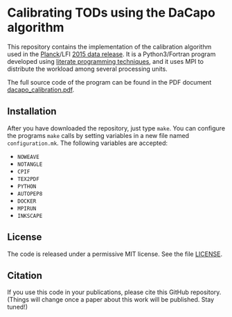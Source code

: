 # Calibrating TODs using the DaCapo algorithm

This repository contains the implementation of the calibration
algorithm used in the
[Planck](http://www.cosmos.esa.int/web/planck)/LFI
[2015 data release](http://www.cosmos.esa.int/web/planck/pla). It is a
Python3/Fortran program developed using
[literate programming techniques](https://en.wikipedia.org/wiki/Literate_programming),
and it uses MPI to distribute the workload among several processing
units.

The full source code of the program can be found in the PDF document
[dacapo_calibration.pdf](https://github.com/ziotom78/dacapo_calibration/blob/master/dacapo_calibration.pdf).

## Installation

After you have downloaded the repository, just type `make`. You can
configure the programs `make` calls by setting variables in a new
file named `configuration.mk`. The following variables are
accepted:
- `NOWEAVE`
- `NOTANGLE`
- `CPIF`
- `TEX2PDF`
- `PYTHON`
- `AUTOPEP8`
- `DOCKER`
- `MPIRUN`
- `INKSCAPE`

## License

The code is released under a permissive MIT license. See the file
[LICENSE](https://github.com/ziotom78/dacapo_calibration/blob/master/LICENSE).

## Citation

If you use this code in your publications, please cite this GitHub
repository. (Things will change once a paper about this work will be
published. Stay tuned!)

